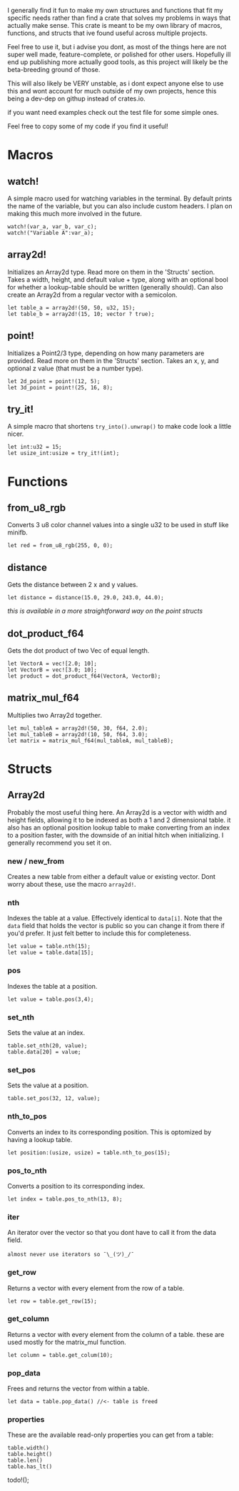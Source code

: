 I generally find it fun to make my own structures and functions that fit my specific needs rather than find a crate that solves my problems in ways that actually make sense. This crate is meant to be my own library of macros, functions, and structs that ive found useful across multiple projects.

Feel free to use it, but i advise you dont, as most of the things here are not super well made, feature-complete, or polished for other users. Hopefully ill end up publishing more actually good tools, as this project will likely be the beta-breeding ground of those.

This will also likely be VERY unstable, as i dont expect anyone else to use this and wont account for much outside of my own projects, hence this being a dev-dep on githup instead of crates.io.

if you want need examples check out the test file for some simple ones.

Feel free to copy some of my code if you find it useful!




# Macros


## watch!
A simple macro used for watching variables in the terminal. By default prints the name of the variable, but you can also include custom headers. I plan on making this much more involved in the future.

```
watch!(var_a, var_b, var_c);
watch!("Variable A":var_a);
```

## array2d!
Initializes an Array2d type. Read more on them in the 'Structs' section.
Takes a width, height, and default value + type, along with an optional bool for whether a lookup-table should be written (generally should). Can also create an Array2d from a regular vector with a semicolon.

```
let table_a = array2d!(50, 50, u32, 15);
let table_b = array2d!(15, 10; vector ? true);
```

## point!
Initializes a Point2/3 type, depending on how many parameters are provided. Read more on them in the 'Structs' section.
Takes an x, y, and optional z value (that must be a number type).

```
let 2d_point = point!(12, 5);
let 3d_point = point!(25, 16, 8);
```

## try_it!
A simple macro that shortens `try_into().unwrap()` to make code look a little nicer.

```
let int:u32 = 15;
let usize_int:usize = try_it!(int);
```

# Functions

## from_u8_rgb
Converts 3 u8 color channel values into a single u32 to be used in stuff like minifb.

```
let red = from_u8_rgb(255, 0, 0);
```

## distance
Gets the distance between 2 x and y values.

```
let distance = distance(15.0, 29.0, 243.0, 44.0);
```
*this is available in a more straightforward way on the point structs*

## dot_product_f64
Gets the dot product of two Vec<f64> of equal length.

```
let VectorA = vec![2.0; 10];
let VectorB = vec![3.0; 10];
let product = dot_product_f64(VectorA, VectorB);
```

## matrix_mul_f64
Multiplies two Array2d<f64> together.

```
let mul_tableA = array2d!(50, 30, f64, 2.0);
let mul_tableB = array2d!(10, 50, f64, 3.0);
let matrix = matrix_mul_f64(mul_tableA, mul_tableB);
```

# Structs

## Array2d
Probably the most useful thing here. An Array2d is a vector with width and height fields, allowing it to be indexed as both a 1 and 2 dimensional table. it also has an optional position lookup table to make converting from an index to a position faster, with the downside of an initial hitch when initializing. I generally recommend you set it on.

### new / new_from
Creates a new table from either a default value or existing vector. Dont worry about these, use the macro `array2d!`.

### nth
Indexes the table at a value. Effectively identical to `data[i]`. Note that the `data` field that holds the vector is public so you can change it from there if you'd prefer. It just felt better to include this for completeness.
```
let value = table.nth(15);
let value = table.data[15];
```

### pos
Indexes the table at a position.
```
let value = table.pos(3,4);
```

### set_nth
Sets the value at an index.
```
table.set_nth(20, value);
table.data[20] = value;
```

### set_pos
Sets the value at a position.
```
table.set_pos(32, 12, value);
```

### nth_to_pos
Converts an index to its corresponding position. This is optomized by having a lookup table.
```
let position:(usize, usize) = table.nth_to_pos(15);
```

### pos_to_nth
Converts a position to its corresponding index.
```
let index = table.pos_to_nth(13, 8);
```

### iter
An iterator over the vector so that you dont have to call it from the data field.
```
almost never use iterators so ¯\_(ツ)_/¯
```

### get_row
Returns a vector with every element from the row of a table.
```
let row = table.get_row(15);
```

### get_column
Returns a vector with every element from the column of a table. these are used mostly for the matrix_mul function.
```
let column = table.get_colum(10);
```

### pop_data
Frees and returns the vector from within a table.
```
let data = table.pop_data() //<- table is freed
```

### properties
These are the available read-only properties you can get from a table:
```
table.width()
table.height()
table.len()
table.has_lt()
```

todo!();